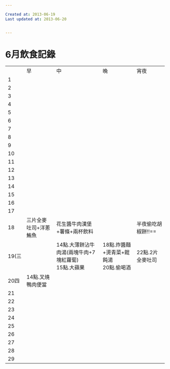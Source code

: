 ```yaml
---

Created at: 2013-06-19
Last updated at: 2013-06-20


---
```


# 6月飲食記錄


|     |     |     |     |     |
| --- | --- | --- | --- | --- |
|     | 早   | 中   | 晚   | 宵夜  |
| 1   |     |     |     |     |
| 2   |     |     |     |     |
| 3   |     |     |     |     |
| 4   |     |     |     |     |
| 5   |     |     |     |     |
| 6   |     |     |     |     |
| 7   |     |     |     |     |
| 8   |     |     |     |     |
| 9   |     |     |     |     |
| 10  |     |     |     |     |
| 11  |     |     |     |     |
| 12  |     |     |     |     |
| 13  |     |     |     |     |
| 14  |     |     |     |     |
| 15  |     |     |     |     |
| 16  |     |     |     |     |
| 17  |     |     |     |     |
| 18  | 三片全麥吐司+洋蔥鮪魚 | 花生醬牛肉漢堡+薯條+兩杯飲料 |     | 半夜偷吃胡椒餅!!== |
| 19(三 |     | 14點.大薄餅沾牛肉湯(兩塊牛肉+7塊紅蘿蔔)<br>15點.大蘋果 | 18點.炸醬麵+燙青菜+餛飩湯<br>20點.偷喝酒 | 22點.2片全麥吐司 |
| 20四 | 14點.叉燒鴨肉便當 |     |     |     |
| 21  |     |     |     |     |
| 22  |     |     |     |     |
| 23  |     |     |     |     |
| 24  |     |     |     |     |
| 25  |     |     |     |     |
| 26  |     |     |     |     |
| 27  |     |     |     |     |
| 28  |     |     |     |     |
| 29  |     |     |     |     |

